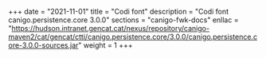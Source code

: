 +++
date        = "2021-11-01"
title       = "Codi font"
description = "Codi font canigo.persistence.core 3.0.0"
sections    = "canigo-fwk-docs"
enllac		= "https://hudson.intranet.gencat.cat/nexus/repository/canigo-maven2/cat/gencat/ctti/canigo.persistence.core/3.0.0/canigo.persistence.core-3.0.0-sources.jar"
weight		= 1
+++
